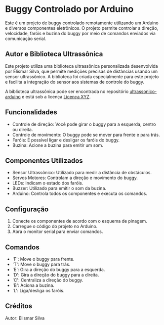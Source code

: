 # Buggy Controlado por Arduino

Este é um projeto de buggy controlado remotamente utilizando um Arduino e diversos componentes eletrônicos. O projeto permite controlar a direção, velocidade, faróis e buzina do buggy por meio de comandos enviados via comunicação serial.

## Autor e Biblioteca Ultrassônica

Este projeto utiliza uma biblioteca ultrassônica personalizada desenvolvida por Elismar Silva, que permite medições precisas de distâncias usando um sensor ultrassônico. A biblioteca foi criada especialmente para este projeto e facilita a integração do sensor aos sistemas de controle do buggy.

A biblioteca ultrassônica pode ser encontrada no repositório [ultrassonico-arduino](https://github.com/Olamundoio/ultrassonico-arduino) e está sob a licença [Licença XYZ](https://github.com/Olamundoio/ultrassonico-arduino/blob/main/LICENSE).

## Funcionalidades

- Controle de direção: Você pode girar o buggy para a esquerda, centro ou direita.
- Controle de movimento: O buggy pode se mover para frente e para trás.
- Faróis: É possível ligar e desligar os faróis do buggy.
- Buzina: Acione a buzina para emitir um som.

## Componentes Utilizados

- Sensor Ultrassônico: Utilizado para medir a distância de obstáculos.
- Servos Motores: Controlam a direção e movimento do buggy.
- LEDs: Indicam o estado dos faróis.
- Buzzer: Utilizado para emitir o som da buzina.
- Arduino: Controla todos os componentes e executa os comandos.

## Configuração

1. Conecte os componentes de acordo com o esquema de pinagem.
2. Carregue o código do projeto no Arduino.
3. Abra o monitor serial para enviar comandos.

## Comandos

- 'F': Move o buggy para frente.
- 'T': Move o buggy para trás.
- 'E': Gira a direção do buggy para a esquerda.
- 'D': Gira a direção do buggy para a direita.
- 'C': Centraliza a direção do buggy.
- 'B': Aciona a buzina.
- 'L': Liga/desliga os faróis.

## Créditos

Autor: Elismar Silva

